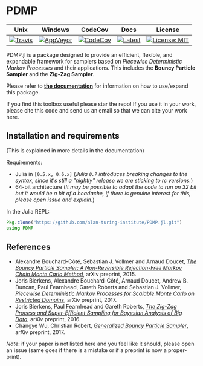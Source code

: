# PDMP

Unix | Windows | CodeCov | Docs | License
---- | ------- | ------- | ---- | -------
[![Travis](https://travis-ci.org/alan-turing-institute/PDMP.jl.svg?branch=master)](https://travis-ci.org/alan-turing-institute/PDMP.jl) | [![AppVeyor](https://ci.appveyor.com/api/projects/status/github/alan-turing-institute/PDMP.jl?branch=master&svg=true)](https://ci.appveyor.com/project/tlienart/pdmp-jl) | [![CodeCov](http://codecov.io/github/alan-turing-institute/PDMP.jl/coverage.svg?branch=master)](http://codecov.io/github/alan-turing-institute/PDMP.jl?branch=master) | [![Latest](https://img.shields.io/badge/docs-latest-blue.svg)](https://alan-turing-institute.github.io/PDMP.jl/latest) | [![License: MIT](https://img.shields.io/badge/License-MIT-blue.svg)](https://opensource.org/licenses/MIT)

PDMP.jl is a package designed to provide an efficient, flexible, and expandable framework for samplers based on *Piecewise Deterministic Markov Processes* and their applications.
This includes the **Bouncy Particle Sampler** and the **Zig-Zag Sampler**.

Please refer to [**the documentation**](https://alan-turing-institute.github.io/PDMP.jl/latest) for information on how to use/expand this package.

If you find this toolbox useful please star the repo! If you use it in your work, please cite this code and send us an email so that we can cite your work here.

## Installation and requirements

(This is explained in more details in the documentation)

Requirements:

* Julia in `[0.5.x, 0.6.x]` (*Julia `0.7` introduces breaking changes to the syntax, since it's still a "nightly" release we are sticking to rc versions.*)
* 64-bit architecture (*It may be possible to adapt the code to run on 32 bit but it would be a bit of a headache, if there is genuine interest for this, please open issue and explain.*)

In the Julia REPL:

```julia
Pkg.clone("https://github.com/alan-turing-institute/PDMP.jl.git")
using PDMP
```

## References

* Alexandre Bouchard-Côté, Sebastian J. Vollmer and Arnaud Doucet, [*The Bouncy Particle Sampler: A Non-Reversible Rejection-Free Markov Chain Monte Carlo Method*](https://arxiv.org/abs/1510.02451), arXiv preprint, 2015.
* Joris Bierkens, Alexandre Bouchard-Côté, Arnaud Doucet, Andrew B. Duncan, Paul Fearnhead, Gareth Roberts and Sebastian J. Vollmer, [*Piecewise Deterministic Markov Processes for Scalable Monte Carlo on Restricted Domains*](https://arxiv.org/pdf/1701.04244.pdf), arXiv preprint, 2017.
* Joris Bierkens, Paul Fearnhead and Gareth Roberts, [*The Zig-Zag Process and Super-Efficient Sampling for Bayesian Analysis of Big Data*](https://arxiv.org/pdf/1607.03188.pdf), arXiv preprint, 2016.
* Changye Wu, Christian Robert, [*Generalized Bouncy Particle Sampler*](https://arxiv.org/pdf/1706.04781.pdf), arXiv preprint, 2017.

*Note*: if your paper is not listed here and you feel like it should, please open an issue (same goes if there is a mistake or if a preprint is now a proper-print).
